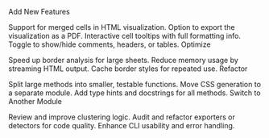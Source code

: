 Add New Features

Support for merged cells in HTML visualization.
Option to export the visualization as a PDF.
Interactive cell tooltips with full formatting info.
Toggle to show/hide comments, headers, or tables.
Optimize

Speed up border analysis for large sheets.
Reduce memory usage by streaming HTML output.
Cache border styles for repeated use.
Refactor

Split large methods into smaller, testable functions.
Move CSS generation to a separate module.
Add type hints and docstrings for all methods.
Switch to Another Module

Review and improve clustering logic.
Audit and refactor exporters or detectors for code quality.
Enhance CLI usability and error handling.